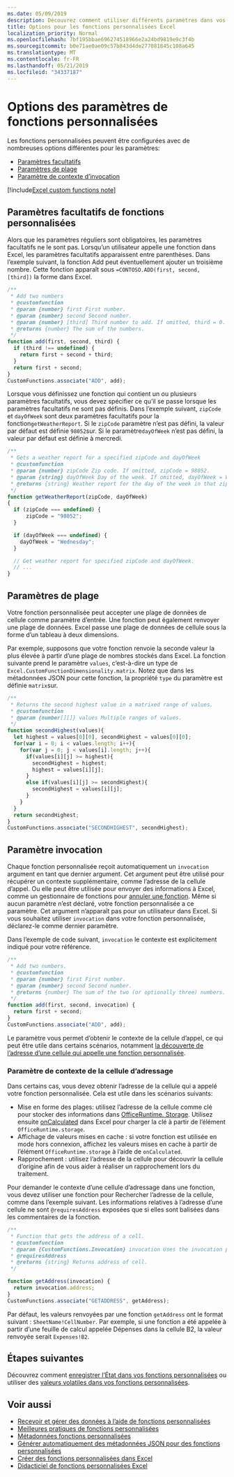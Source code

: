 ```yaml
---
ms.date: 05/09/2019
description: Découvrez comment utiliser différents paramètres dans vos fonctions personnalisées, telles que les plages Excel, les paramètres facultatifs, le contexte d’appel, et bien plus encore.
title: Options pour les fonctions personnalisées Excel
localization_priority: Normal
ms.openlocfilehash: 7bf195bbae696274518966e2a24bd9819e9c3f4b
ms.sourcegitcommit: b0e71ae0ae09c57b843d4de277081845c108a645
ms.translationtype: MT
ms.contentlocale: fr-FR
ms.lasthandoff: 05/21/2019
ms.locfileid: "34337187"
---
```

# <a name="custom-functions-parameter-options"></a>Options des paramètres de fonctions personnalisées

Les fonctions personnalisées peuvent être configurées avec de nombreuses options différentes pour les paramètres:
- [Paramètres facultatifs](#custom-functions-optional-parameters)
- [Paramètres de plage](#range-parameters)
- [Paramètre de contexte d’invocation](#invocation-parameter)

[!include[Excel custom functions note](../includes/excel-custom-functions-note.md)]

## <a name="custom-functions-optional-parameters"></a>Paramètres facultatifs de fonctions personnalisées

Alors que les paramètres réguliers sont obligatoires, les paramètres facultatifs ne le sont pas. Lorsqu’un utilisateur appelle une fonction dans Excel, les paramètres facultatifs apparaissent entre parenthèses. Dans l’exemple suivant, la fonction Add peut éventuellement ajouter un troisième nombre. Cette fonction apparaît sous `=CONTOSO.ADD(first, second, [third])` la forme dans Excel.

```js
/**
 * Add two numbers
 * @customfunction 
 * @param {number} first First number.
 * @param {number} second Second number.
 * @param {number} [third] Third number to add. If omitted, third = 0.
 * @returns {number} The sum of the numbers.
 */
function add(first, second, third) {
  if (third !== undefined) {
    return first + second + third;
  }
  return first + second;
}
CustomFunctions.associate("ADD", add);
```

Lorsque vous définissez une fonction qui contient un ou plusieurs paramètres facultatifs, vous devez spécifier ce qu’il se passe lorsque les paramètres facultatifs ne sont pas définis. Dans l’exemple suivant, `zipCode` et `dayOfWeek` sont deux paramètres facultatifs pour la fonction`getWeatherReport`. Si le `zipCode` paramètre n’est pas défini, la valeur par défaut est définie `98052`sur. Si le paramètre`dayOfWeek` n’est pas défini, la valeur par défaut est définie à mercredi.

```js
/**
 * Gets a weather report for a specified zipCode and dayOfWeek
 * @customfunction
 * @param {number} zipCode Zip code. If omitted, zipCode = 98052.
 * @param {string} dayOfWeek Day of the week. If omitted, dayOfWeek = Wednesday.
 * @returns {string} Weather report for the day of the week in that zip code.
 */
function getWeatherReport(zipCode, dayOfWeek)
{
  if (zipCode === undefined) {
      zipCode = "98052";
  }

  if (dayOfWeek === undefined) {
    dayOfWeek = "Wednesday";
  }

  // Get weather report for specified zipCode and dayOfWeek.
  // ...
}
```

## <a name="range-parameters"></a>Paramètres de plage

Votre fonction personnalisée peut accepter une plage de données de cellule comme paramètre d’entrée. Une fonction peut également renvoyer une plage de données. Excel passe une plage de données de cellule sous la forme d’un tableau à deux dimensions.

Par exemple, supposons que votre fonction renvoie la seconde valeur la plus élevée à partir d’une plage de nombres stockés dans Excel. La fonction suivante prend le paramètre `values`, c’est-à-dire un type de `Excel.CustomFunctionDimensionality.matrix`. Notez que dans les métadonnées JSON pour cette fonction, la propriété `type` du paramètre est définie `matrix`sur.

```js
/**
 * Returns the second highest value in a matrixed range of values.
 * @customfunction
 * @param {number[][]} values Multiple ranges of values.  
 */
function secondHighest(values){
  let highest = values[0][0], secondHighest = values[0][0];
  for(var i = 0; i < values.length; i++){
    for(var j = 0; j < values[i].length; j++){
      if(values[i][j] >= highest){
        secondHighest = highest;
        highest = values[i][j];
      }
      else if(values[i][j] >= secondHighest){
        secondHighest = values[i][j];
      }
    }
  }
  return secondHighest;
}
CustomFunctions.associate("SECONDHIGHEST", secondHighest);
```

## <a name="invocation-parameter"></a>Paramètre invocation

Chaque fonction personnalisée reçoit automatiquement un `invocation` argument en tant que dernier argument. Cet argument peut être utilisé pour récupérer un contexte supplémentaire, comme l’adresse de la cellule d’appel. Ou elle peut être utilisée pour envoyer des informations à Excel, comme un gestionnaire de fonctions pour [annuler une fonction](custom-functions-web-reqs.md#stream-and-cancel-functions). Même si aucun paramètre n’est déclaré, votre fonction personnalisée a ce paramètre. Cet argument n’apparaît pas pour un utilisateur dans Excel. Si vous souhaitez utiliser `invocation` dans votre fonction personnalisée, déclarez-le comme dernier paramètre.

Dans l’exemple de code suivant, `invocation` le contexte est explicitement indiqué pour votre référence.

```js
/**
 * Add two numbers.
 * @customfunction 
 * @param {number} first First number.
 * @param {number} second Second number.
 * @returns {number} The sum of the two (or optionally three) numbers.
 */
function add(first, second, invocation) {
  return first + second;
}
CustomFunctions.associate("ADD", add);
```

Le paramètre vous permet d’obtenir le contexte de la cellule d’appel, ce qui peut être utile dans certains scénarios, notamment [la découverte de l’adresse d’une cellule qui appelle une fonction personnalisée](#addressing-cells-context-parameter).

### <a name="addressing-cells-context-parameter"></a>Paramètre de contexte de la cellule d’adressage

Dans certains cas, vous devez obtenir l’adresse de la cellule qui a appelé votre fonction personnalisée. Cela est utile dans les scénarios suivants:

- Mise en forme des plages: utilisez l’adresse de la cellule comme clé pour stocker des informations dans [OfficeRuntime. Storage](/office/dev/add-ins/excel/custom-functions-runtime#storing-and-accessing-data). Utilisez ensuite [onCalculated](/javascript/api/excel/excel.worksheet#oncalculated) dans Excel pour charger la clé à partir de l’élément `OfficeRuntime.storage`.
- Affichage de valeurs mises en cache : si votre fonction est utilisée en mode hors connexion, affichez les valeurs mises en cache à partir de l’élément `OfficeRuntime.storage` à l’aide de `onCalculated`.
- Rapprochement : utilisez l’adresse de la cellule pour découvrir la cellule d’origine afin de vous aider à réaliser un rapprochement lors du traitement.

Pour demander le contexte d’une cellule d’adressage dans une fonction, vous devez utiliser une fonction pour Rechercher l’adresse de la cellule, comme dans l’exemple suivant. Les informations relatives à l’adresse d’une cellule ne sont `@requiresAddress` exposées que si elles sont balisées dans les commentaires de la fonction.

```js
/**
 * Function that gets the address of a cell.
 * @customfunction
 * @param {CustomFunctions.Invocation} invocation Uses the invocation parameter present in each cell.
 * @requiresAddress
 * @returns {string} Returns address of cell.
 */

function getAddress(invocation) {
  return invocation.address;
}
CustomFunctions.associate("GETADDRESS", getAddress);
```

Par défaut, les valeurs renvoyées par une fonction `getAddress` ont le format suivant : `SheetName!CellNumber`. Par exemple, si une fonction a été appelée à partir d’une feuille de calcul appelée Dépenses dans la cellule B2, la valeur renvoyée serait `Expenses!B2`.

## <a name="next-steps"></a>Étapes suivantes
Découvrez comment [enregistrer l’État dans vos fonctions personnalisées](custom-functions-save-state.md) ou utiliser des [valeurs volatiles dans vos fonctions personnalisées](custom-functions-volatile.md).

## <a name="see-also"></a>Voir aussi

* [Recevoir et gérer des données à l’aide de fonctions personnalisées](custom-functions-web-reqs.md)
* [Meilleures pratiques de fonctions personnalisées](custom-functions-best-practices.md)
* [Métadonnées fonctions personnalisées](custom-functions-json.md)
* [Générer automatiquement des métadonnées JSON pour des fonctions personnalisées](custom-functions-json-autogeneration.md)
* [Créer des fonctions personnalisées dans Excel](custom-functions-overview.md)
* [Didacticiel de fonctions personnalisées Excel](../tutorials/excel-tutorial-create-custom-functions.md)

